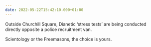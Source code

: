```yaml
---
date: 2022-05-22T15:42:10.000+01:00
---
```


Outside Churchill Square, Dianetic ‘stress tests’ are being conducted directly opposite a police recruitment van.

Scientology or the Freemasons, the choice is yours.
